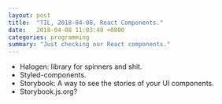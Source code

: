 ```yaml
---
layout: post
title:  "TIL, 2018-04-08, React Components."
date:   2018-04-08 11:03:48 +0800
categories: programming
summary: "Just checking our React components."
---
```


- Halogen: library for spinners and shit.
- Styled-components.
- Storybook: A way to see the stories of your UI components.
- Storybook.js.org?
